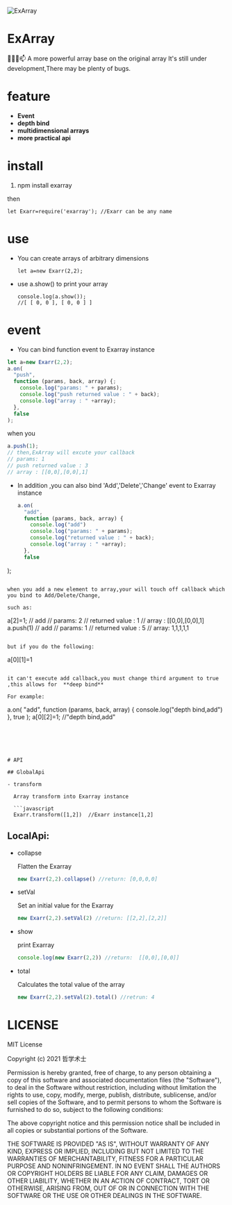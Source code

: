 ![ExArray](https://www.hualigs.cn/image/60797ff01871d.jpg)

# ExArray

👯✨😄📫
A more powerful array base on the original array
It's still under development,There may be plenty of bugs.

# feature

- **Event** 
- **depth bind**  
- **multidimensional arrays**  
- **more practical api**

# install

1. npm install exarray

then

```
let Exarr=require('exarray'); //Exarr can be any name
```



# use

- You can create arrays of arbitrary dimensions

  ```
  let a=new Exarr(2,2);
  ```

- use a.show() to print your array

  ```
  console.log(a.show());
  //[ [ 0, 0 ], [ 0, 0 ] ]
  ```

  

# event

- You can bind function event to Exarray instance

```javascript
let a=new Exarr(2,2);
a.on(
  "push",
  function (params, back, array) {;
    console.log("params: " + params);
    console.log("push returned value : " + back);
    console.log("array : " +array);
  },
  false
);
```

when you 

```javascript
a.push(1);
// then,ExArray will excute your callback
// params: 1
// push returned value : 3
// array : [[0,0],[0,0],1]
```

- In addition ,you can also bind 'Add','Delete','Change' event to Exarray instance

  ```javascript
  a.on(
    "add",
    function (params, back, array) {
      console.log("add")
      console.log("params: " + params);
      console.log("returned value : " + back);
      console.log("array : " +array);
    },
    false
);
  ```

  when you add a new element to array,your will touch off callback which you bind to Add/Delete/Change,

  such as:
  
  ```
  a[2]=1;
  // add
  // params: 2
  // returned value : 1
  // array : [[0,0],[0,0],1]
  a.push(1)
  // add
  // params: 1
  // returned value : 5
  // array: 1,1,1,1,1
  ```

but if you do the following:

```
a[0][1]=1
```

it can't execute add callback,you must change third argument to true ,this allows for  **deep bind**

For example:

```
a.on(
  "add",
  function (params, back, array) {
    console.log("depth bind,add")
  },
  true
);
a[0][2]=1;
//"depth bind,add"
```





# API

## GlobalApi

- transform

  Array transform into Exarray instance

  ```javascript
  Exarr.transform([1,2])  //Exarr instance[1,2]
  ```

  



## LocalApi:

- collapse

  Flatten the Exarray

  ``` javascript
  new Exarr(2,2).collapse() //return: [0,0,0,0]
  ```


- setVal

  Set an initial value for the Exarray

  ```javascript
  new Exarr(2,2).setVal(2) //return: [[2,2],[2,2]]
  ```

- show

  print Exarray

  ```javascript
  console.log(new Exarr(2,2)) //return:  [[0,0],[0,0]]
  ```

- total

  Calculates the total value of the array

  ```javascript
  new Exarr(2,2).setVal(2).total() //retrun: 4
  ```




# LICENSE

MIT License

Copyright (c) 2021 哲学术士

Permission is hereby granted, free of charge, to any person obtaining a copy
of this software and associated documentation files (the "Software"), to deal
in the Software without restriction, including without limitation the rights
to use, copy, modify, merge, publish, distribute, sublicense, and/or sell
copies of the Software, and to permit persons to whom the Software is
furnished to do so, subject to the following conditions:

The above copyright notice and this permission notice shall be included in all
copies or substantial portions of the Software.

THE SOFTWARE IS PROVIDED "AS IS", WITHOUT WARRANTY OF ANY KIND, EXPRESS OR
IMPLIED, INCLUDING BUT NOT LIMITED TO THE WARRANTIES OF MERCHANTABILITY,
FITNESS FOR A PARTICULAR PURPOSE AND NONINFRINGEMENT. IN NO EVENT SHALL THE
AUTHORS OR COPYRIGHT HOLDERS BE LIABLE FOR ANY CLAIM, DAMAGES OR OTHER
LIABILITY, WHETHER IN AN ACTION OF CONTRACT, TORT OR OTHERWISE, ARISING FROM,
OUT OF OR IN CONNECTION WITH THE SOFTWARE OR THE USE OR OTHER DEALINGS IN THE
SOFTWARE.
